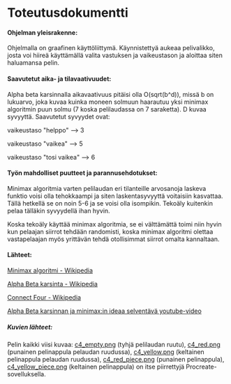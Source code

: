 # Toteutusdokumentti

#### Ohjelman yleisrakenne:
Ohjelmalla on graafinen käyttöliittymä. Käynnistettyä aukeaa pelivalikko, josta voi hiireä käyttämällä valita vastuksen ja vaikeustason ja aloittaa siten haluamansa pelin.

#### Saavutetut aika- ja tilavaativuudet:
Alpha beta karsinnalla aikavaativuus pitäisi olla O(sqrt(b^d)), missä b on lukuarvo, joka kuvaa kuinka moneen solmuun haarautuu yksi minimax algoritmin puun solmu (7 koska pelilaudassa on 7 saraketta). D kuvaa syvyyttä. Saavutetut syvyydet ovat: 

vaikeustaso "helppo" --> 3

vaikeustaso "vaikea" --> 5

vaikeustaso "tosi vaikea" --> 6


#### Työn mahdolliset puutteet ja parannusehdotukset:
Minimax algoritmia varten pelilaudan eri tilanteille arvosanoja laskeva funktio voisi olla tehokkaampi ja siten laskentasyvyyttä voitaisiin kasvattaa. Tällä hetkellä se on noin 5-6 ja se voisi olla isompikin. Tekoäly kuitenkin pelaa tälläkin syvyydellä ihan hyvin.

Koska tekoäly käyttää minimax algoritmia, se ei välttämättä toimi niin hyvin kun pelaajan siirrot tehdään randomisti, koska minimax algoritmi olettaa vastapelaajan myös yrittävän tehdä otollisimmat siirrot omalta kannaltaan.

#### Lähteet:
[Minimax algoritmi - Wikipedia](https://en.wikipedia.org/wiki/Minimax)

[Alpha Beta karsinta - Wikipedia](https://en.wikipedia.org/wiki/Alpha_Beta)

[Connect Four - Wikipedia](https://en.wikipedia.org/wiki/Connect_Four)

[Alpha Beta karsinnan ja minimax:in ideaa selventävä youtube-video](https://www.youtube.com/watch?v=l-hh51ncgDI)

##### Kuvien lähteet:
Pelin kaikki viisi kuvaa: [c4_empty.png](https://github.com/vilkiida/tiralabra-connectfour/blob/main/src/assets/c4_empty.png) (tyhjä pelilaudan ruutu), [c4_red.png](https://github.com/vilkiida/tiralabra-connectfour/blob/main/src/assets/c4_red.png) (punainen pelinappula pelaudan ruudussa), 
[c4_yellow.png](https://github.com/vilkiida/tiralabra-connectfour/blob/main/src/assets/c4_yellow.png) (keltainen pelinappula pelaudan ruudussa), [c4_red_piece.png](https://github.com/vilkiida/tiralabra-connectfour/blob/main/src/assets/c4_red_piece.png) (punainen pelinappula), [c4_yellow_piece.png](https://github.com/vilkiida/tiralabra-connectfour/blob/main/src/assets/c4_yellow_piece.png) (keltainen pelinappula) on itse piirrettyjä Procreate-sovelluksella.

